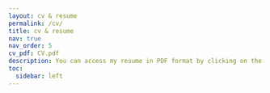 ```yaml
---
layout: cv & resume
permalink: /cv/
title: cv & resume
nav: true
nav_order: 5
cv_pdf: CV.pdf
description: You can access my resume in PDF format by clicking on the PDF icon located on the right-hand side.
toc:
  sidebar: left
---
```

